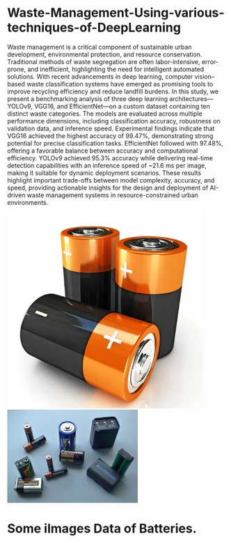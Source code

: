 # Waste-Management-Using-various-techniques-of-DeepLearning
Waste management is a critical component of sustainable urban development, environmental protection, and resource conservation. Traditional methods of waste segregation are often labor-intensive, error-prone, and inefficient, highlighting the need for intelligent automated solutions. With recent advancements in deep learning, computer vision–based waste classification systems have emerged as promising tools to improve recycling efficiency and reduce landfill burdens. In this study, we present a benchmarking analysis of three deep learning architectures—YOLOv9, VGG16, and EfficientNet—on a custom dataset containing ten distinct waste categories. The models are evaluated across multiple performance dimensions, including classification accuracy, robustness on validation data, and inference speed. Experimental findings indicate that VGG16 achieved the highest accuracy of 99.47%, demonstrating strong potential for precise classification tasks. EfficientNet followed with 97.48%, offering a favorable balance between accuracy and computational efficiency. YOLOv9 achieved 95.3% accuracy while delivering real-time detection capabilities with an inference speed of ~21.6 ms per image, making it suitable for dynamic deployment scenarios. These results highlight important trade-offs between model complexity, accuracy, and speed, providing actionable insights for the design and deployment of AI-driven waste management systems in resource-constrained urban environments.

![alt_image](https://github.com/Nitin9304/Waste-Management-Using-various-techniques-of-DeepLearning/blob/58ad5640380fc081d7910a3aca0abeb152aff690/156713-004-96897BF4.webp) ![image_alt](https://github.com/Nitin9304/Waste-Management-Using-various-techniques-of-DeepLearning/blob/c483cd8e51675d7258e0fd283556d96ba6d94d64/Batteries.jpg)
# Some iImages Data of Batteries.

